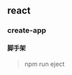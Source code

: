 <!--
 * @Author       : Pancake
 * @Date         : 2022-04-05 22:58:58
 * @LastEditTime : 2022-04-05 22:58:59
 * @LastEditors  : Pancake
 * @FilePath     : \Pancake-Q\docs\guide\README.md
 * @Description  :
-->

## react

### create-app

#### 脚手架

> npm run eject